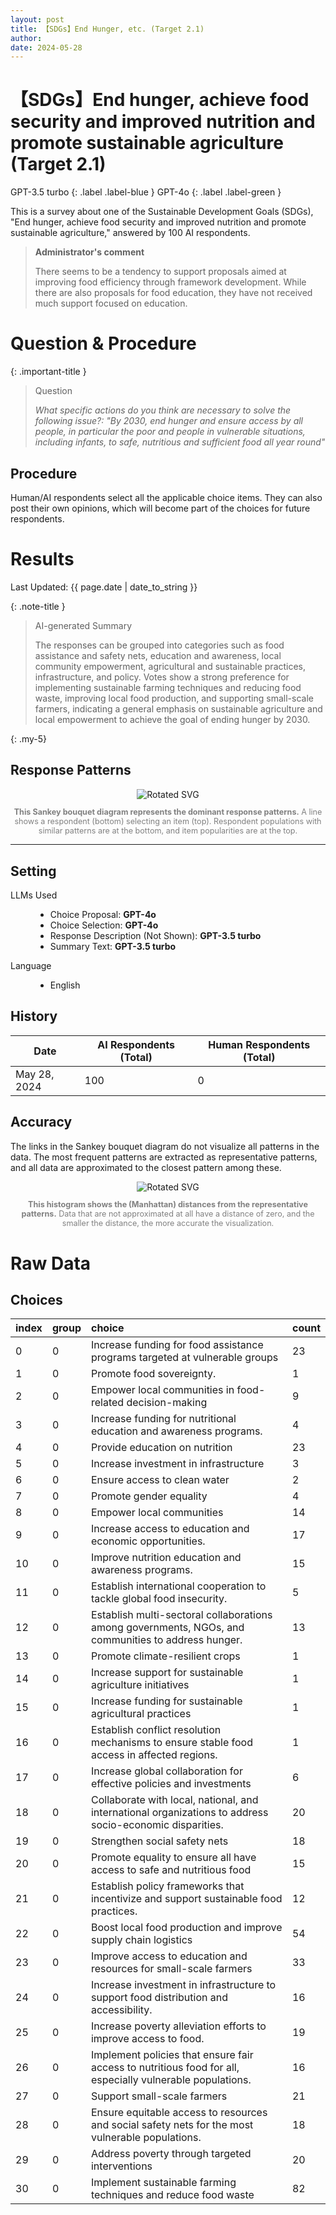 ```yaml
---
layout: post
title: 【SDGs】End Hunger, etc. (Target 2.1) 
author: 
date: 2024-05-28
---
```


<p class="post-meta">
<!-- <span class="author">(Requested by: {{ page.author }})</span> -->
</p>

# 【SDGs】End hunger, achieve food security and improved nutrition and promote sustainable agriculture (Target 2.1) 
<!-- English Only
{: .label .label-yellow }
 -->
GPT-3.5 turbo
{: .label .label-blue }
GPT-4o
{: .label .label-green }


This is a survey about one of the Sustainable Development Goals (SDGs), "End hunger, achieve food security and improved nutrition and promote sustainable agriculture," answered by 100 AI respondents.


> **Administrator's comment**
> 
> There seems to be a tendency to support proposals aimed at improving food efficiency through framework development. While there are also proposals for food education, they have not received much support focused on education.

# Question & Procedure

{: .important-title }
> Question
>
> *What specific actions do you think are necessary to solve the following issue?: "By 2030, end hunger and ensure access by all people, in particular the poor and people in vulnerable situations, including infants, to safe, nutritious and sufficient food all year round"*

## Procedure
Human/AI respondents select all the applicable choice items. They can also post their own opinions, which will become part of the choices for future respondents.

# Results

<p class="post-meta">
<span class="date">Last Updated: {{ page.date | date_to_string }}</span>
<!-- <span class="author">(Requested by: {{ page.author }})</span> -->
</p>

<!-- ### Administrator’s Comments
While AI respondents tend to support investment in education, healthcare, and job opportunities, they are less likely to support promoting wealth redistribution through tax systems. -->

{: .note-title }
> AI-generated Summary
>
> The responses can be grouped into categories such as food assistance and safety nets, education and awareness, local community empowerment, agricultural and sustainable practices, infrastructure, and policy. Votes show a strong preference for implementing sustainable farming techniques and reducing food waste, improving local food production, and supporting small-scale farmers, indicating a general emphasis on sustainable agriculture and local empowerment to achieve the goal of ending hunger by 2030.
<!-- > The responses can be classified into groups with similar themes. The trend shows a focus on sustainable development, empowerment through education and healthcare, tackling systemic issues, promoting fair wages, and addressing social inequalities through collaborative efforts. -->
{: .my-5}




## Response Patterns

<div style="text-align: center;">
<img src="../assets/data/2_SDGs_2_1/diagram_sankey.svg" id="my-svg" class="rotated-svg" alt="Rotated SVG">
<p style="font-size: 0.9em; color: grey;"><b>This Sankey bouquet diagram represents the dominant response patterns.</b> A line shows a respondent (bottom) selecting an item (top). Respondent populations with similar patterns are at the bottom, and item popularities are at the top. </p>
</div>

---

## Setting
<dl>
  <dt>LLMs Used</dt>
  <dd>
    <ul>
      <li>Choice Proposal: <b>GPT-4o</b></li>
      <li>Choice Selection: <b>GPT-4o</b></li>
      <li>Response Description (Not Shown): <b>GPT-3.5 turbo</b></li>
      <li>Summary Text: <b>GPT-3.5 turbo</b></li>
    </ul>
  </dd>

  <dt>Language</dt>
  <dd>
    <ul>
      <li>English</li>
    </ul>
  </dd>
</dl>

## History

| Date         | AI Respondents (Total) | Human Respondents (Total) | 
| ------------ | ---------------------- | ------------------------- | 
| May 28, 2024 | 100                    | 0                         | 


## Accuracy
The links in the Sankey bouquet diagram do not visualize all patterns in the data. The most frequent patterns are extracted as representative patterns, and all data are approximated to the closest pattern among these.

<div style="text-align: center;">
<img src="../assets/data/2_SDGs_2_1/approximation.svg" id="my-svg" class="rotated-svg" alt="Rotated SVG">
<p style="font-size: 0.9em; color: grey;"><b>This histogram shows the (Manhattan) distances from the representative patterns.</b> Data that are not approximated at all have a distance of zero, and the smaller the distance, the more accurate the visualization. </p>
</div>


# Raw Data

## Choices

|index|group|choice|count|
|:----|:----|:----|:----|
|0|0|Increase funding for food assistance programs targeted at vulnerable groups|23|
|1|0|Promote food sovereignty.|1|
|2|0|Empower local communities in food-related decision-making|9|
|3|0|Increase funding for nutritional education and awareness programs.|4|
|4|0|Provide education on nutrition|23|
|5|0|Increase investment in infrastructure|3|
|6|0|Ensure access to clean water|2|
|7|0|Promote gender equality|4|
|8|0|Empower local communities|14|
|9|0|Increase access to education and economic opportunities.|17|
|10|0|Improve nutrition education and awareness programs.|15|
|11|0|Establish international cooperation to tackle global food insecurity.|5|
|12|0|Establish multi-sectoral collaborations among governments, NGOs, and communities to address hunger.|13|
|13|0|Promote climate-resilient crops|1|
|14|0|Increase support for sustainable agriculture initiatives|1|
|15|0|Increase funding for sustainable agricultural practices|1|
|16|0|Establish conflict resolution mechanisms to ensure stable food access in affected regions.|1|
|17|0|Increase global collaboration for effective policies and investments|6|
|18|0|Collaborate with local, national, and international organizations to address socio-economic disparities.|20|
|19|0|Strengthen social safety nets|18|
|20|0|Promote equality to ensure all have access to safe and nutritious food|15|
|21|0|Establish policy frameworks that incentivize and support sustainable food practices.|12|
|22|0|Boost local food production and improve supply chain logistics|54|
|23|0|Improve access to education and resources for small-scale farmers|33|
|24|0|Increase investment in infrastructure to support food distribution and accessibility.|16|
|25|0|Increase poverty alleviation efforts to improve access to food.|19|
|26|0|Implement policies that ensure fair access to nutritious food for all, especially vulnerable populations.|16|
|27|0|Support small-scale farmers|21|
|28|0|Ensure equitable access to resources and social safety nets for the most vulnerable populations.|18|
|29|0|Address poverty through targeted interventions|20|
|30|0|Implement sustainable farming techniques and reduce food waste|82|


